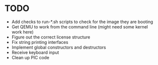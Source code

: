 # TODO

- Add checks to run-\*.sh scripts to check for the image they are booting
- Get QEMU to work from the command line (might need some kernel work here)
- Figure out the correct license structure
- Fix string printing interfaces
- Implement global constructors and destructors
- Receive keyboard input
- Clean up PIC code
